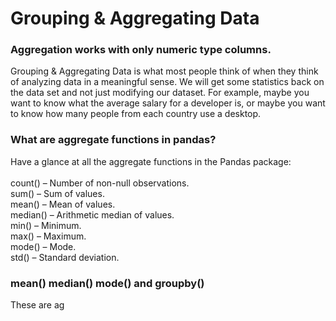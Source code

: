 # Grouping & Aggregating Data
### Aggregation works with only numeric type columns.
Grouping & Aggregating Data is what most people think of when they think of analyzing data in a meaningful sense. We will get some statistics back on the data set and not just modifying our dataset. For example, maybe you want to know what the average salary for a developer is, or maybe you want to know how many people from each country use a desktop.<br/>
### What are aggregate functions in pandas?
Have a glance at all the aggregate functions in the Pandas package:<br/><br/>
count() – Number of non-null observations.<br/>
sum() – Sum of values.<br/>
mean() – Mean of values.<br/>
median() – Arithmetic median of values.<br/>
min() – Minimum.<br/>
max() – Maximum.<br/>
mode() – Mode.<br/>
std() – Standard deviation.<br/>
### mean() median() mode() and groupby()
These are ag


